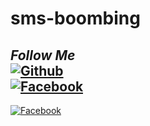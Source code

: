 # sms-boombing
## <i><b> Follow Me</b></i> <br>[![Github](https://img.shields.io/badge/Github-ABIRHOSSAIN-green?style=flat-square&logo=github)](https://github.com/ABIRHOSSAIN10)<br> [![Facebook](https://img.shields.io/badge/Facebook-AbirHossain-1877F2?style=flat-square&logo=facebook)](https://facebook.com/Abir-Hossain-104247341997068/?substory_index=0)<br>
[![Facebook](https://img.shields.io/badge/Facebook-1877F2?style=for-the-badge&logo=facebook&logoColor=white)](https://www.facebook.com/dhhackbar)
